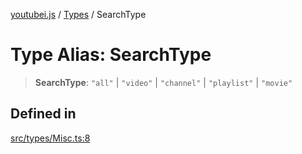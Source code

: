 [youtubei.js](../../../README.md) / [Types](../README.md) / SearchType

# Type Alias: SearchType

> **SearchType**: `"all"` \| `"video"` \| `"channel"` \| `"playlist"` \| `"movie"`

## Defined in

[src/types/Misc.ts:8](https://github.com/LuanRT/YouTube.js/blob/e54e499ff553dab51e6d9d1aebc090b50fec29ba/src/types/Misc.ts#L8)
